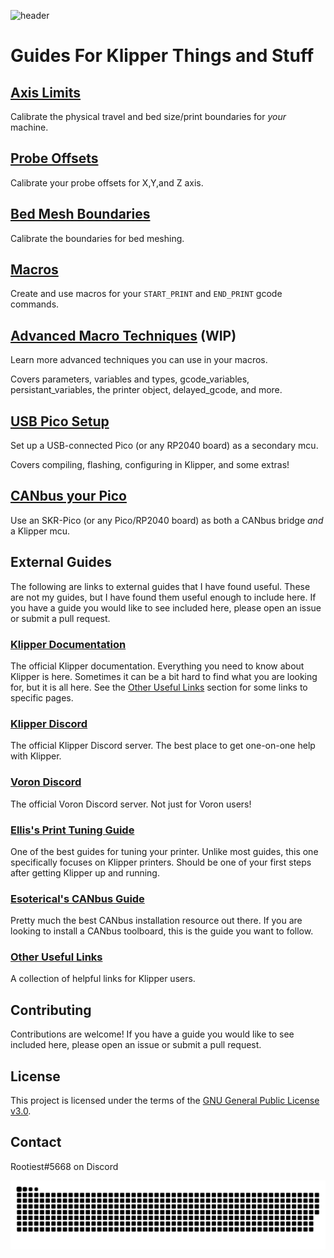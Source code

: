 <!--
 Copyright (C) 2022 Chris Laprade (chris@rootiest.com)

 This file is part of zippy_guides.

 zippy_guides is free software: you can redistribute it and/or modify
 it under the terms of the GNU General Public License as published by
 the Free Software Foundation, either version 3 of the License, or
 (at your option) any later version.

 zippy_guides is distributed in the hope that it will be useful,
 but WITHOUT ANY WARRANTY; without even the implied warranty of
 MERCHANTABILITY or FITNESS FOR A PARTICULAR PURPOSE.  See the
 GNU General Public License for more details.

 You should have received a copy of the GNU General Public License
 along with zippy_guides.  If not, see <http://www.gnu.org/licenses/>.
-->

![header](resources/pretty_header.png)

# Guides For Klipper Things and Stuff

## [Axis Limits](guides/axis_limits.md)

Calibrate the physical travel and bed size/print boundaries for _your_ machine.

## [Probe Offsets](guides/probe.md)

Calibrate your probe offsets for X,Y,and Z axis.

## [Bed Mesh Boundaries](guides/mesh.md)

Calibrate the boundaries for bed meshing.

## [Macros](guides/macros.md)

Create and use macros for your `START_PRINT` and `END_PRINT` gcode commands.

## [Advanced Macro Techniques](guides/variables.md) (WIP)

Learn more advanced techniques you can use in your macros.

Covers parameters, variables and types, gcode_variables, persistant_variables, the printer object, delayed_gcode, and more.

## [USB Pico Setup](guides/usb-pico.md)

Set up a USB-connected Pico (or any RP2040 board) as a secondary mcu.

Covers compiling, flashing, configuring in Klipper, and some extras!

## [CANbus your Pico](guides/pico_can.md)

Use an SKR-Pico (or any Pico/RP2040 board) as both a CANbus bridge _and_ a Klipper mcu.

## External Guides

The following are links to external guides that I have found useful. These are not my guides, but I have found them useful enough to include here. If you have a guide you would like to see included here, please open an issue or submit a pull request.

### [Klipper Documentation](https://www.klipper3d.org/)

The official Klipper documentation. Everything you need to know about Klipper is here. Sometimes it can be a bit hard to find what you are looking for, but it is all here. See the [Other Useful Links](guides/links.md) section for some links to specific pages.

### [Klipper Discord](https://discord.klipper3d.org/)

The official Klipper Discord server. The best place to get one-on-one help with Klipper.

### [Voron Discord](https://discord.com/invite/voron)

The official Voron Discord server. Not just for Voron users!

### [Ellis's Print Tuning Guide](https://ellis3dp.com/Print-Tuning-Guide/)

One of the best guides for tuning your printer. Unlike most guides, this one specifically focuses on Klipper printers. Should be one of your first steps after getting Klipper up and running.

### [Esoterical's CANbus Guide](https://github.com/Esoterical/voron_canbus)

Pretty much the best CANbus installation resource out there. If you are looking to install a CANbus toolboard, this is the guide you want to follow.

### [Other Useful Links](guides/links.md)

A collection of helpful links for Klipper users.

## Contributing

Contributions are welcome! If you have a guide you would like to see included here, please open an issue or submit a pull request.

## License

This project is licensed under the terms of the [GNU General Public License v3.0](LICENSE).

## Contact

Rootiest#5668 on Discord

![snek](resources/github-snake-dark.svg)

